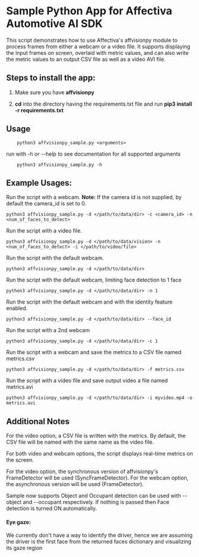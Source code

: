 # Sample Python App for Affectiva Automotive AI SDK #

This script demonstrates how to use Affectiva's affvisionpy module to process frames from either a webcam or a video file. It supports displaying the input frames on screen, overlaid with metric values, and can also write the metric values to an output CSV file as well as a video AVI file.

## Steps to install the app: ##

1. Make sure you have **affvisionpy**

2. **cd** into the directory having the requirements.txt file and run **pip3 install -r requirements.txt**


## Usage ##

        python3 affvisionpy_sample.py <arguments>

run with -h or --help to see documentation for all supported arguments        
 
        python3 affvisionpy_sample.py -h

## Example Usages:

Run the script with a webcam.  **Note:** If the camera id is not supplied, by default the camera_id is set to 0.
    
    python3 affvisionpy_sample.py -d </path/to/data/dir> -c <camera_id> -n <num_of_faces_to_detect>

Run the script with a video file.

    python3 affvisionpy_sample.py -d </path/to/data/vision> -n <num_of_faces_to_detect> -i </path/to/video/file>

Run the script with the default webcam.

    python3 affvisionpy_sample.py -d </path/to/data/dir>
    
Run the script with the default webcam, limiting face detection to 1 face
    
    python3 affvisionpy_sample.py -d </path/to/data/dir> -n 1

Run the script with the default webcam and with the identity feature enabled.
        
    python3 affvisionpy_sample.py -d </path/to/data/dir> --face_id

Run the script with a 2nd webcam
    
    python3 affvisionpy_sample.py -d </path/to/data/dir> -c 1
        
Run the script with a webcam and save the metrics to a CSV file named metrics.csv

    python3 affvisionpy_sample.py -d </path/to/data/dir> -f metrics.csv

Run the script with a video file and save output video a file named metrics.avi

    python3 affvisionpy_sample.py -d </path/to/data/dir> -i myvideo.mp4 -o metrics.avi


## Additional Notes ##

For the video option, a CSV file is written with the metrics. By default, the CSV file will be named with the same name as the video file.

For both video and webcam options, the script displays real-time metrics on the screen.

For the video option, the synchronous version of affvisionpy's FrameDetector will be used (SyncFrameDetector). 
For the webcam option, the asynchronous version will be used (FrameDetector).

Sample now supports Object and Occupant detection can be used with --object and --occupant respectively. If nothing is passed then Face detection is turned ON automatically.

#### Eye gaze:

We currently don't have a way to identify the driver, hence we are assuming the driver is the first face from the returned faces dictionary and visualizing its gaze region